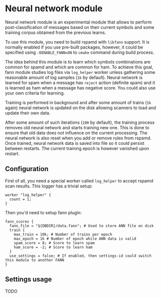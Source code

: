 # Neural network module

Neural network module is an experimental module that allows to perform post-classification of messages based on their current symbols and some training corpus obtained from the previous learns.

To use this module, you need to build rspamd with `libfann` support. It is normally enabled if you use pre-built packages, however, it could be specified using `-DENABLE_FANN=ON` to `cmake` command during build process.

The idea behind this module is to learn which symbols combinations are common for spamd and which are common for ham. To achieve this goal, fann module studies log files via `log_helper` worker unless gathering some reasonable amount of log samples (`1k` by default). Neural network is learned for spam when a message has `reject` action (definite spam) and it is learned as ham when a message has negative score. You could also use your own criteria for learning.

Training is performed in background and after some amount of trains (`1k` again) neural network is updated on the disk allowing scanners to load and update their own data.

After some amount of such iterations (`100` by default), the training process removes old neural network and starts training new one. This is done to ensure that old data does not influence on the current processing. The neural network is also reset when you add or remove rules from rspamd. Once trained, neural network data is saved into file so it could persist between restarts. The current training epoch is however vanished upon restart.

## Configuration

First of all, you need a special worker called `log_helper` to accept rspamd scan results. This logger has a trivial setup:

~~~ucl
worker "log_helper" {
  count = 1;
}
~~~

Then you'd need to setup fann plugin:

~~~ucl
fann_scores {
  fann_file = "${DBDIR}/data.fann"; # Used to store ANN file on disk
  train {
    max_train = 10k; # Number of trains per epoch
    max_epoch = 1k # Number of epoch while ANN data is valid
    spam_score = 8; # Score to learn spam
    ham_score = -2; # Score to learn ham
  }
  use_settings = false; # If enabled, then settings-id could switch this module to another FANN
}
~~~

## Settings usage

TODO